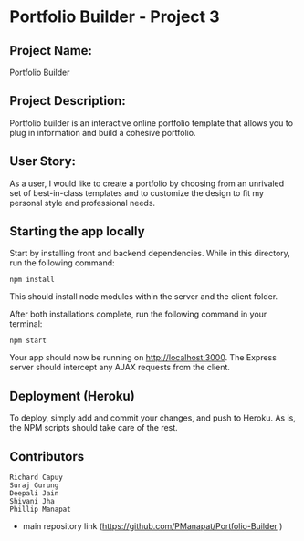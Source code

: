 # Portfolio Builder - Project 3

## Project Name: 
Portfolio Builder

## Project Description: 
Portfolio builder is an interactive online portfolio template that allows you to plug in information and build a cohesive portfolio. 

## User Story: 
As a user, I would like to create a portfolio by choosing from an unrivaled set of best-in-class templates and to customize the design to fit my personal style and professional needs.


## Starting the app locally

Start by installing front and backend dependencies. While in this directory, run the following command:

```
npm install
```

This should install node modules within the server and the client folder.

After both installations complete, run the following command in your terminal:

```
npm start
```

Your app should now be running on <http://localhost:3000>. The Express server should intercept any AJAX requests from the client.

## Deployment (Heroku)

To deploy, simply add and commit your changes, and push to Heroku. As is, the NPM scripts should take care of the rest.

## Contributors

```
Richard Capuy
Suraj Gurung
Deepali Jain
Shivani Jha
Phillip Manapat

```
* main repository link (https://github.com/PManapat/Portfolio-Builder )